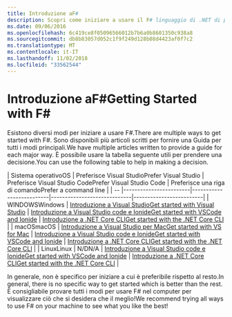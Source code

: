 ```yaml
---
title: Introduzione aF#
description: Scopri come iniziare a usare il F# linguaggio di .NET di programmazione.
ms.date: 09/06/2016
ms.openlocfilehash: 6c419ce8f05096566012b7b6a0b8601350c938a8
ms.sourcegitcommit: db8b83057d052c1f9f249d128b08d4423af0f7c2
ms.translationtype: MT
ms.contentlocale: it-IT
ms.lasthandoff: 11/02/2018
ms.locfileid: "33562544"
---
```

# <a name="getting-started-with-f"></a><span data-ttu-id="5750d-103">Introduzione aF#</span><span class="sxs-lookup"><span data-stu-id="5750d-103">Getting Started with F#</span></span> #

<span data-ttu-id="5750d-104">Esistono diversi modi per iniziare a usare F#.</span><span class="sxs-lookup"><span data-stu-id="5750d-104">There are multiple ways to get started with F#.</span></span>  <span data-ttu-id="5750d-105">Sono disponibili più articoli scritti per fornire una Guida per tutti i modi principali.</span><span class="sxs-lookup"><span data-stu-id="5750d-105">We have multiple articles written to provide a guide for each major way.</span></span>  <span data-ttu-id="5750d-106">È possibile usare la tabella seguente utili per prendere una decisione.</span><span class="sxs-lookup"><span data-stu-id="5750d-106">You can use the following table to help in making a decision.</span></span>

| <span data-ttu-id="5750d-107">Sistema operativo</span><span class="sxs-lookup"><span data-stu-id="5750d-107">OS</span></span> | <span data-ttu-id="5750d-108">Preferisce Visual Studio</span><span class="sxs-lookup"><span data-stu-id="5750d-108">Prefer Visual Studio</span></span> | <span data-ttu-id="5750d-109">Preferisce Visual Studio Code</span><span class="sxs-lookup"><span data-stu-id="5750d-109">Prefer Visual Studio Code</span></span> | <span data-ttu-id="5750d-110">Preferisce una riga di comando</span><span class="sxs-lookup"><span data-stu-id="5750d-110">Prefer a command line</span></span> |
| -- |------------------------|--------------------------|-----------------------------|-------------------------|
| <span data-ttu-id="5750d-111">WINDOWS</span><span class="sxs-lookup"><span data-stu-id="5750d-111">Windows</span></span> | [<span data-ttu-id="5750d-112">Introduzione a Visual Studio</span><span class="sxs-lookup"><span data-stu-id="5750d-112">Get started with Visual Studio</span></span>](get-started-visual-studio.md) | [<span data-ttu-id="5750d-113">Introduzione a Visual Studio code e Ionide</span><span class="sxs-lookup"><span data-stu-id="5750d-113">Get started with VSCode and Ionide</span></span>](get-started-vscode.md) | [<span data-ttu-id="5750d-114">Introduzione a .NET Core CLI</span><span class="sxs-lookup"><span data-stu-id="5750d-114">Get started with the .NET Core CLI</span></span>](get-started-command-line.md) |
| <span data-ttu-id="5750d-115">macOS</span><span class="sxs-lookup"><span data-stu-id="5750d-115">macOS</span></span> | [<span data-ttu-id="5750d-116">Introduzione a Visual Studio per Mac</span><span class="sxs-lookup"><span data-stu-id="5750d-116">Get started with VS for Mac</span></span>](get-started-with-visual-studio-for-mac.md) | [<span data-ttu-id="5750d-117">Introduzione a Visual Studio code e Ionide</span><span class="sxs-lookup"><span data-stu-id="5750d-117">Get started with VSCode and Ionide</span></span>](get-started-vscode.md) | [<span data-ttu-id="5750d-118">Introduzione a .NET Core CLI</span><span class="sxs-lookup"><span data-stu-id="5750d-118">Get started with the .NET Core CLI</span></span>](get-started-command-line.md) |
| <span data-ttu-id="5750d-119">Linux</span><span class="sxs-lookup"><span data-stu-id="5750d-119">Linux</span></span> | <span data-ttu-id="5750d-120">N/D</span><span class="sxs-lookup"><span data-stu-id="5750d-120">N/A</span></span> | [<span data-ttu-id="5750d-121">Introduzione a Visual Studio code e Ionide</span><span class="sxs-lookup"><span data-stu-id="5750d-121">Get started with VSCode and Ionide</span></span>](get-started-vscode.md) | [<span data-ttu-id="5750d-122">Introduzione a .NET Core CLI</span><span class="sxs-lookup"><span data-stu-id="5750d-122">Get started with the .NET Core CLI</span></span>](get-started-command-line.md) |

<span data-ttu-id="5750d-123">In generale, non è specifico per iniziare a cui è preferibile rispetto al resto.</span><span class="sxs-lookup"><span data-stu-id="5750d-123">In general, there is no specific way to get started which is better than the rest.</span></span>  <span data-ttu-id="5750d-124">È consigliabile provare tutti i modi per usare F# nel computer per visualizzare ciò che si desidera che il meglio!</span><span class="sxs-lookup"><span data-stu-id="5750d-124">We recommend trying all ways to use F# on your machine to see what you like the best!</span></span>
